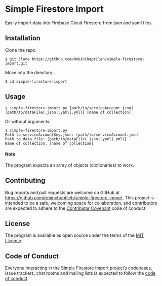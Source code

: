 # Simple Firestore Import

Easily import data into Firebase Cloud Firestore from json and yaml files.

## Installation

Clone the repo:

    $ git clone https://github.com/RobinCheptileh/simple-firestore-import.git

Move into the directory:

    $ cd simple-firestore-import

## Usage

    $ simple-firestore-import.py [path/to/serviceAccount.json] [path/to/dataFile(.json|.yaml|.yml)] [name of collection]
    
Or without arguments:

    $ simple-firestore-import.py
    Path to serviceAccountKey.json: [path/to/serviceAccount.json]
    Path to data file: [path/to/dataFile(.json|.yaml|.yml)]
    Name of collection: [name of collection]
    
#### Note

The program expects an array of objects (dictionaries) to work.

## Contributing

Bug reports and pull requests are welcome on GitHub at https://github.com/robincheptileh/simple-firestore-import. This project is intended to be a safe, welcoming space for collaboration, and contributors are expected to adhere to the [Contributor Covenant](http://contributor-covenant.org) code of conduct.

## License

The program is available as open source under the terms of the [MIT License](http://opensource.org/licenses/MIT).

## Code of Conduct

Everyone interacting in the Simple Firestore Import project’s codebases, issue trackers, chat rooms and mailing lists is expected to follow the [code of conduct](https://github.com/robincheptileh/simple-firestore-import/blob/master/CODE_OF_CONDUCT.MD).